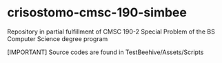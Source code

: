 # crisostomo-cmsc-190-simbee
 Repository in partial fulfillment of CMSC 190-2 Special Problem of the BS Computer Science degree program

[IMPORTANT]
Source codes are found in TestBeehive/Assets/Scripts
